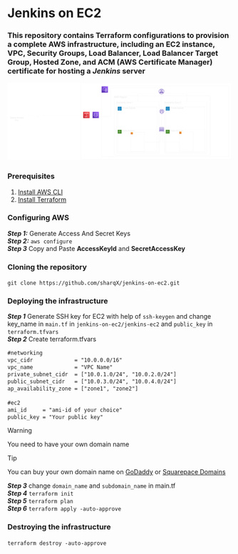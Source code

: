 # Jenkins on EC2

### <p>This repository contains Terraform configurations to provision a complete AWS infrastructure, including an EC2 instance, VPC, Security Groups, Load Balancer, Load Balancer Target Group, Hosted Zone, and ACM (AWS Certificate Manager) certificate for hosting a *Jenkins* server</p>

![infra](./infra.png)

### **Prerequisites**
1. [Install AWS CLI](https://docs.aws.amazon.com/cli/latest/userguide/getting-started-install.html)
2. [Install Terraform](https://developer.hashicorp.com/terraform/tutorials/aws-get-started/install-cli)

### Configuring AWS
***Step 1:*** Generate Access And Secret Keys<br>
***Step 2:*** `aws configure`<br>
***Step 3*** Copy and Paste **AccessKeyId** and **SecretAccessKey**
### Cloning the repository
`git clone https://github.com/sharqX/jenkins-on-ec2.git`
### Deploying the infrastructure
***Step 1*** Generate SSH key for EC2 with help of
`ssh-keygen` and change key_name in `main.tf` in `jenkins-on-ec2/jenkins-ec2` and `public_key` in `terraform.tfvars` <br>
***Step 2*** Create terraform.tfvars <br>
```
#networking
vpc_cidr             = "10.0.0.0/16"
vpc_name             = "VPC Name"
private_subnet_cidr  = ["10.0.1.0/24", "10.0.2.0/24"]
public_subnet_cidr   = ["10.0.3.0/24", "10.0.4.0/24"]
ap_availability_zone = ["zone1", "zone2"]

#ec2
ami_id     = "ami-id of your choice"
public_key = "Your public key"
```
> [!WARNING] 
> You need to have your own domain name<br>

> [!TIP]
> You can buy your own domain name on [GoDaddy](www.godaddy.com) or [Squarepace Domains](domains.squarespace.com)<br>

***Step 3*** change `domain_name` and `subdomain_name` in main.tf <br>
***Step 4*** `terraform init`<br>
***Step 5*** `terraform plan`<br>
***Step 6*** `terraform apply -auto-approve`<br>

### Destroying the infrastructure

`terraform destroy -auto-approve`
